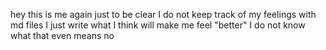 hey this is me again just to be clear I do not keep track of my feelings with md files 
I just write what I think will make me feel "better" 
I do not know what that even means no 